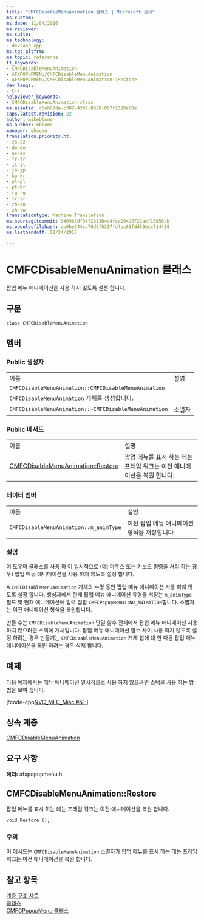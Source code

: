 ```yaml
---
title: "CMFCDisableMenuAnimation 클래스 | Microsoft 문서"
ms.custom: 
ms.date: 11/04/2016
ms.reviewer: 
ms.suite: 
ms.technology:
- devlang-cpp
ms.tgt_pltfrm: 
ms.topic: reference
f1_keywords:
- CMFCDisableMenuAnimation
- AFXPOPUPMENU/CMFCDisableMenuAnimation
- AFXPOPUPMENU/CMFCDisableMenuAnimation::Restore
dev_langs:
- C++
helpviewer_keywords:
- CMFCDisableMenuAnimation class
ms.assetid: c6eb07da-c382-43d6-8028-007f2320e50e
caps.latest.revision: 22
author: mikeblome
ms.author: mblome
manager: ghogen
translation.priority.ht:
- cs-cz
- de-de
- es-es
- fr-fr
- it-it
- ja-jp
- ko-kr
- pl-pl
- pt-br
- ru-ru
- tr-tr
- zh-cn
- zh-tw
translationtype: Machine Translation
ms.sourcegitcommit: 040985df34f2613b4e4fae29498721aef15d50cb
ms.openlocfilehash: ea0be944ca70d6f8317fd4bc60fdd50ecc714438
ms.lasthandoff: 02/24/2017

---
```

# <a name="cmfcdisablemenuanimation-class"></a>CMFCDisableMenuAnimation 클래스
팝업 메뉴 애니메이션을 사용 하지 않도록 설정 합니다.  
  
## <a name="syntax"></a>구문  
  
```  
class CMFCDisableMenuAnimation  
```  
  
## <a name="members"></a>멤버  
  
### <a name="public-constructors"></a>Public 생성자  
  
|||  
|-|-|  
|이름|설명|  
|`CMFCDisableMenuAnimation::CMFCDisableMenuAnimation`|
          `CMFCDisableMenuAnimation` 개체를 생성합니다.|  
|`CMFCDisableMenuAnimation::~CMFCDisableMenuAnimation`|소멸자|  
  
### <a name="public-methods"></a>Public 메서드  
  
|||  
|-|-|  
|이름|설명|  
|[CMFCDisableMenuAnimation::Restore](#restore)|팝업 메뉴를 표시 하는 데는 프레임 워크는 이전 애니메이션을 복원 합니다.|  
  
### <a name="data-members"></a>데이터 멤버  
  
|||  
|-|-|  
|이름|설명|  
|`CMFCDisableMenuAnimation::m_animType`|이전 팝업 메뉴 애니메이션 형식을 저장합니다.|  
  
### <a name="remarks"></a>설명  
 이 도우미 클래스를 사용 하 여 일시적으로 (예: 마우스 또는 키보드 명령을 처리 하는 경우) 팝업 메뉴 애니메이션을 사용 하지 않도록 설정 합니다.  
  
 A `CMFCDisableMenuAnimation` 개체의 수명 동안 팝업 메뉴 애니메이션 사용 하지 않도록 설정 합니다. 생성자에서 현재 팝업 메뉴 애니메이션 유형을 저장는 `m_animType` 필드 및 현재 애니메이션에 입력 집합 `CMFCPopupMenu::NO_ANIMATION`합니다. 소멸자는 이전 애니메이션 형식을 복원합니다.  
  
 만들 수는 `CMFCDisableMenuAnimation` 단일 함수 전체에서 팝업 메뉴 애니메이션 사용 하지 않으려면 스택에 개체입니다. 팝업 메뉴 애니메이션 함수 사이 사용 하지 않도록 설정 하려는 경우 만들기는 `CMFCDisableMenuAnimation` 개체 힙에 대 한 다음 팝업 메뉴 애니메이션을 복원 하려는 경우 삭제 합니다.  
  
## <a name="example"></a>예제  
 다음 예제에서는 메뉴 애니메이션 일시적으로 사용 하지 않으려면 스택을 사용 하는 방법을 보여 줍니다.  
  
 [!code-cpp[NVC_MFC_Misc #&1;](../../mfc/reference/codesnippet/cpp/cmfcdisablemenuanimation-class_1.h)]  
  
## <a name="inheritance-hierarchy"></a>상속 계층  
 [CMFCDisableMenuAnimation](../../mfc/reference/cmfcdisablemenuanimation-class.md)  
  
## <a name="requirements"></a>요구 사항  
 **헤더:** afxpopupmenu.h  
  
##  <a name="restore"></a>CMFCDisableMenuAnimation::Restore  
 팝업 메뉴를 표시 하는 데는 프레임 워크는 이전 애니메이션을 복원 합니다.  
  
```  
void Restore ();
```  
  
### <a name="remarks"></a>주의  
 이 메서드는 `CMFCDisableMenuAnimation` 소멸자가 팝업 메뉴를 표시 하는 데는 프레임 워크는 이전 애니메이션을 복원 합니다.  
  
## <a name="see-also"></a>참고 항목  
 [계층 구조 차트](../../mfc/hierarchy-chart.md)   
 [클래스](../../mfc/reference/mfc-classes.md)   
 [CMFCPopupMenu 클래스](../../mfc/reference/cmfcpopupmenu-class.md)

